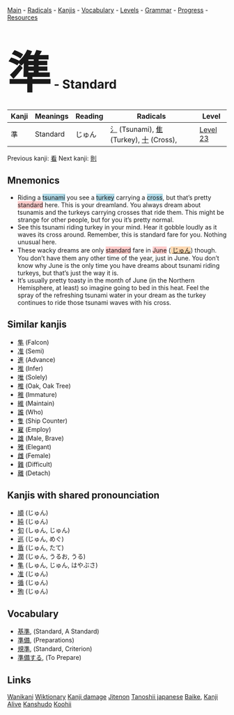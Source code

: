 <style> bigfont {font-size: 100px}</style>
[Main](../README.md) -
[Radicals](../radicals.md) -
[Kanjis](../kanjis.md) -
[Vocabulary](../vocabulary.md) -
[Levels](../levels.md) -
[Grammar](../grammar.md) - 
[Progress](../progress.md) -
[Resources](../resources.md)
# <bigfont> 準</bigfont> - Standard 

| Kanji | Meanings | Reading | Radicals | Level |
| --- | --- | --- | --- | --- |
| 準 | Standard | じゅん | [氵](../radicals/氵.md) (Tsunami), [隹](../radicals/隹.md) (Turkey), [十](../radicals/十.md) (Cross),  | [Level 23](../levels/wk_level23.md) |

Previous kanji: [看](看.md) Next kanji: [則](則.md) 

## Mnemonics
 * Riding a <span style="background-color:#ADD8E6"> tsunami</span> you see a <span style="background-color:#ADD8E6"> turkey</span> carrying a <span style="background-color:#ADD8E6"> cross</span>, but that’s pretty <span style="background-color:#ffcccb"> standard</span> here. This is your dreamland. You always dream about tsunamis and the turkeys carrying crosses that ride them. This might be strange for other people, but for you it’s pretty normal.
* See this tsunami riding turkey in your mind. Hear it gobble loudly as it waves its cross around. Remember, this is standard fare for you. Nothing unusual here.
* These wacky dreams are only <span style="background-color:#ffcccb"> standard</span> fare in <span style="background-color:#ffcccb"> June</span> (<span style="background-color:#fed8b1"> [じゅん](https://jisho.org/search/じゅん)</span>) though. You don’t have them any other time of the year, just in June. You don’t know why June is the only time you have dreams about tsunami riding turkeys, but that’s just the way it is.
* It’s usually pretty toasty in the month of June (in the Northern Hemisphere, at least) so imagine going to bed in this heat. Feel the spray of the refreshing tsunami water in your dream as the turkey continues to ride those tsunami waves with his cross.


## Similar kanjis
 * [隼](隼.md) (Falcon)
* [准](准.md) (Semi)
* [進](進.md) (Advance)
* [推](推.md) (Infer)
* [唯](唯.md) (Solely)
* [椎](椎.md) (Oak, Oak Tree)
* [稚](稚.md) (Immature)
* [維](維.md) (Maintain)
* [誰](誰.md) (Who)
* [隻](隻.md) (Ship Counter)
* [雇](雇.md) (Employ)
* [雄](雄.md) (Male, Brave)
* [雅](雅.md) (Elegant)
* [雌](雌.md) (Female)
* [難](難.md) (Difficult)
* [離](離.md) (Detach)



## Kanjis with shared pronounciation
 * [順](順.md) (じゅん)
* [純](純.md) (じゅん)
* [旬](旬.md) (しゅん, じゅん)
* [巡](巡.md) (じゅん, めぐ)
* [盾](盾.md) (じゅん, たて)
* [潤](潤.md) (じゅん, うるお, うる)
* [隼](隼.md) (しゅん, じゅん, はやぶさ)
* [准](准.md) (じゅん)
* [循](循.md) (じゅん)
* [殉](殉.md) (じゅん)



## Vocabulary
 * [基準](../vocabulary/準.md), (Standard, A Standard)
* [準備](../vocabulary/準.md), (Preparations)
* [規準](../vocabulary/準.md), (Standard, Criterion)
* [準備する](../vocabulary/準.md), (To Prepare)




## Links 


[Wanikani](https://www.wanikani.com/kanji/準)
[Wiktionary](https://en.wiktionary.org/wiki/準)
[Kanji damage](http://www.kanjidamage.com/kanji/search?utf8=✓&q=準)
[Jitenon](https://jitenon.com/kanji/準)
[Tanoshii japanese](https://www.tanoshiijapanese.com/dictionary/kanji.cfm?k=準)
[Baike](https://baike.baidu.com/item/準),
[Kanji Alive](https://app.kanjialive.com/準)
[Kanshudo](https://www.kanshudo.com/searchmn?q=準)
[Koohii](https://kanji.koohii.com/study/kanji/準)
